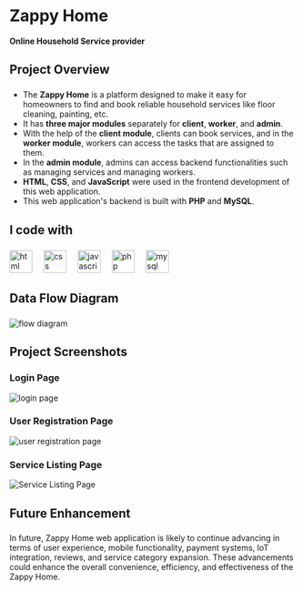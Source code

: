 <h1 align="left">Zappy Home</h1>
<b align="left">Online Household Service provider</b>

<h2 align="left">Project Overview</h2>

###

<p align="left">
  <ul>
    <li>The <b>Zappy Home</b> is a platform designed to make it easy for homeowners to find and book reliable household services like floor cleaning, painting, etc.</li>
    <li>It has <b>three major modules</b> separately for <b>client</b>, <b>worker</b>, and <b>admin</b>.</li>
    <li>With the help of the <b>client module</b>, clients can book services, and in the <b>worker module</b>, workers can access the tasks that are assigned to them.</li>
    <li>In the <b>admin module</b>, admins can access backend functionalities such as managing services and managing workers.</li>
    <li><b>HTML</b>, <b>CSS</b>, and <b>JavaScript</b> were used in the frontend development of this web application.</li>
    <li>This web application's backend is built with <b>PHP</b> and <b>MySQL</b>.</li>
  </ul>
</p>

###

<h2 align="left">I code with</h2>

###

<div align="left">
  <img src="https://cdn.jsdelivr.net/gh/devicons/devicon/icons/html5/html5-original.svg" height="40" alt="html logo"  />
  <img width="12" />
  <img src="https://cdn.jsdelivr.net/gh/devicons/devicon/icons/css3/css3-original.svg" height="40" alt="css logo"  />
  <img width="12" />
  <img src="https://cdn.jsdelivr.net/gh/devicons/devicon/icons/javascript/javascript-original.svg" height="40" alt="javascript logo"  />
  <img width="12" />
  <img src="https://cdn.jsdelivr.net/gh/devicons/devicon/icons/php/php-original.svg" height="40" alt="php logo"  />
  <img width="12" />
  <img src="https://cdn.jsdelivr.net/gh/devicons/devicon/icons/mysql/mysql-original.svg" height="40" alt="mysql logo"  />
</div>

###

<h2 align="left">Data Flow Diagram</h2>

###

<div align="left">
  <img src="https://github.com/HariBalaji96/Zappy-Home/assets/110282557/6a3ed2bd-9c35-4c5a-a52b-cca22ba421ca" alt="flow diagram"  />
</div>

###

<h2 align="left">Project Screenshots</h2>

###

<div align="left">
  <h3 align="left">Login Page</h3>
  <img src="https://github.com/HariBalaji96/Zappy-Home/assets/110282557/3401e931-124a-4fda-b998-2992e775eb70" alt="login page"  />
  
  ###
  
  <h3 align="left">User Registration Page</h3>
  <img src="https://github.com/HariBalaji96/Zappy-Home/assets/110282557/6aa6100c-8660-49b0-8c17-deb05fd7d748" alt="user registration page"  />

  ###
  
  <h3 align="left">Service Listing Page</h3>
  <img src="https://github.com/HariBalaji96/Zappy-Home/assets/110282557/2c647e4a-c62d-4caf-b77e-352c63111320" alt="Service Listing Page">

</div>

###

<h2 align="left">Future Enhancement</h2>

###

<p align="left">
  In future, Zappy Home web application is likely to continue advancing in terms of user 
experience, mobile functionality, payment systems, IoT integration, reviews, and service 
category expansion. These advancements could enhance the overall convenience, efficiency, 
and effectiveness of the Zappy Home.
</p>
